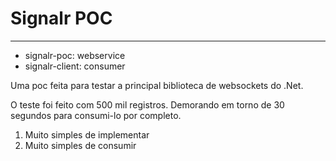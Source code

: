 ﻿# Signalr POC

---
- signalr-poc: webservice
- signalr-client: consumer

Uma poc feita para testar a principal biblioteca de websockets do .Net.

O teste foi feito com 500 mil registros. Demorando em torno de 30 segundos para consumi-lo por completo.

1. Muito simples de implementar
2. Muito simples de consumir